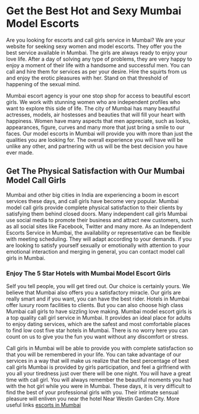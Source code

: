 # Get the Best Hot and Sexy Mumbai Model Escorts

Are you looking for escorts and call girls service in Mumbai? We are your website for seeking sexy women and model escorts. They offer you the best service available in Mumbai. The girls are always ready to enjoy your love life. After a day of solving any type of problems, they are very happy to enjoy a moment of their life with a handsome and successful men. You can call and hire them for services as per your desire. Hire the squirts from us and enjoy the erotic pleasures with her. Stand on that threshold of happening of the sexual mind.

Mumbai escort agency is your one stop shop for access to beautiful escort girls. We work with stunning women who are independent profiles who want to explore this side of life. The city of Mumbai has many beautiful actresses, models, air hostesses and beauties that will fill your heart with happiness. Women have many aspects that men appreciate, such as looks, appearances, figure, curves and many more that just bring a smile to our faces. Our model escorts in Mumbai will provide you with more than just the qualities you are looking for. The overall experience you will have will be unlike any other, and partnering with us will be the best decision you have ever made.

## Get The Physical Satisfaction with Our Mumbai Model Call Girls

Mumbai and other big cities in India are experiencing a boom in escort services these days, and call girls have become very popular. Mumbai model call girls provide complete physical satisfaction to their clients by satisfying them behind closed doors. Many independent call girls Mumbai use social media to promote their business and attract new customers, such as all social sites like Facebook, Twitter and many more. As an Independent Escorts Service in Mumbai, the availability or representative can be flexible with meeting scheduling. They will adapt according to your demands. if you are looking to satisfy yourself sexually or emotionally with attention to your emotional interaction and merging in general, you can contact model call girls in Mumbai.

### Enjoy The 5 Star Hotels with Mumbai Model Escort Girls

SeIf you tell people, you will get tired out. Our choice is certainly yours. We believe that Mumbai also offers you a satisfactory miracle. Our girls are really smart and if you want, you can have the best rider. Hotels in Mumbai offer luxury room facilities to clients. But you can also choose high class Mumbai call girls to have sizzling love making. Mumbai model escort girls is a top quality call girl service in Mumbai. It provides an ideal place for adults to enjoy dating services, which are the safest and most comfortable places to find low cost five star hotels in Mumbai. There is no worry here you can count on us to give you the fun you want without any discomfort or stress.

Call girls in Mumbai will be able to provide you with complete satisfaction so that you will be remembered in your life. You can take advantage of our services in a way that will make us realize that the best percentage of best call girls Mumbai is provided by girls participation, and feel a girlfriend with you all your tiredness just over there will be one night. You will have a great time with call girl. You will always remember the beautiful moments you had with the hot girl while you were in Mumbai. These days, it is very difficult to find the best of your professional girls with you. Their intimate sensual pleasure will enliven you near the hotel Near Westin Garden City. More useful links [escorts in Mumbai](https://www.escorts-in-mumbai.com)
